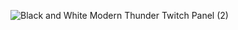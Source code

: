 ![Black and White Modern Thunder Twitch Panel (2)](https://github.com/chloe0524/personal_testing/assets/127857895/5b6b840c-01af-4cf1-ae8b-fb37054064a3)
